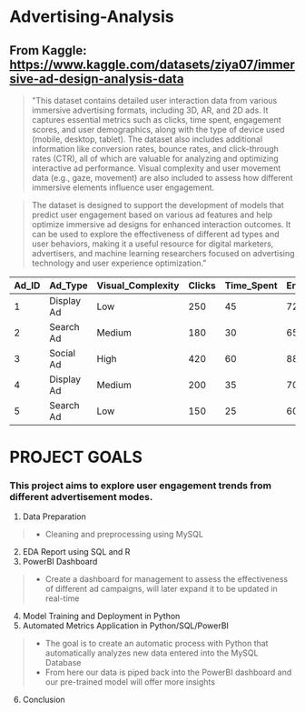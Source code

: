 # Advertising-Analysis
## From Kaggle: https://www.kaggle.com/datasets/ziya07/immersive-ad-design-analysis-data

> "This dataset contains detailed user interaction data from various immersive advertising formats, including 3D, AR, and 2D ads. It captures essential metrics such as clicks, time spent, engagement scores, and user demographics, along with the type of device used (mobile, desktop, tablet). The dataset also includes additional information like conversion rates, bounce rates, and click-through rates (CTR), all of which are valuable for analyzing and optimizing interactive ad performance. Visual complexity and user movement data (e.g., gaze, movement) are also included to assess how different immersive elements influence user engagement.

> The dataset is designed to support the development of models that predict user engagement based on various ad features and help optimize immersive ad designs for enhanced interaction outcomes. It can be used to explore the effectiveness of different ad types and user behaviors, making it a useful resource for digital marketers, advertisers, and machine learning researchers focused on advertising technology and user experience optimization."

| Ad_ID | Ad_Type | Visual_Complexity | Clicks | Time_Spent | Engagement_Score | Age_Group | Gender | Device_Type | Conversion_Rate | Bounce_Rate | CTR | Frame_Data | User_Movement_Data |
|-------|----------|------------------|---------|------------|------------------|-----------|--------|-------------|-----------------|-------------|-----|------------|-------------------|
| 1 | Display Ad | Low | 250 | 45 | 72 | 25-34 | Male | Mobile | 3.5% | 28.2% | 4.1% | Static | Scroll_Down |
| 2 | Search Ad | Medium | 180 | 30 | 65 | 18-24 | Female | Desktop | 2.8% | 35.6% | 3.2% | Dynamic | Click_Through |
| 3 | Social Ad | High | 420 | 60 | 88 | 35-44 | Male | Tablet | 4.2% | 22.4% | 5.0% | Interactive | Multi_Page |
| 4 | Display Ad | Medium | 200 | 35 | 70 | 45-54 | Female | Mobile | 3.0% | 30.1% | 3.8% | Static | Direct_Exit |
| 5 | Search Ad | Low | 150 | 25 | 60 | 55+ | Male | Desktop | 2.5% | 38.7% | 2.9% | Dynamic | Bounce |

# PROJECT GOALS
### This project aims to explore user engagement trends from different advertisement modes.

1. Data Preparation
> *  Cleaning and preprocessing using MySQL
2. EDA Report using SQL and R
3. PowerBI Dashboard
> * Create a dashboard for management to assess the effectiveness of different ad campaigns, will later expand it to be updated in real-time
4. Model Training and Deployment in Python
5. Automated Metrics Application in Python/SQL/PowerBI
> * The goal is to create an automatic process with Python that automatically analyzes new data entered into the MySQL Database
> * From here our data is piped back into the PowerBI dashboard and our pre-trained model will offer more insights
6. Conclusion
